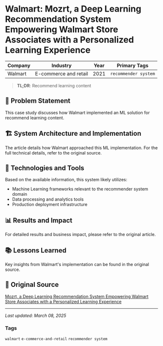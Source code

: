 # Walmart: Mozrt, a Deep Learning Recommendation System Empowering Walmart Store Associates with a Personalized Learning Experience

| Company | Industry | Year | Primary Tags | 
|---------|----------|------|--------------|
| Walmart | E-commerce and retail | 2021 | `recommender system` |

> **TL;DR**: Recommend learning content

## 📝 Problem Statement

This case study discusses how Walmart implemented an ML solution for recommend learning content.

## 🏗️ System Architecture and Implementation

The article details how Walmart approached this ML implementation. For the full technical details, refer to the original source.

## 🔧 Technologies and Tools

Based on the available information, this system likely utilizes:

- Machine Learning frameworks relevant to the recommender system domain
- Data processing and analytics tools
- Production deployment infrastructure

## 📊 Results and Impact

For detailed results and business impact, please refer to the original article.

## 📚 Lessons Learned

Key insights from Walmart's implementation can be found in the original source.

## 🔗 Original Source

[Mozrt, a Deep Learning Recommendation System Empowering Walmart Store Associates with a Personalized Learning Experience](https://medium.com/walmartglobaltech/mozrt-a-deep-learning-recommendation-system-empowering-walmart-store-associates-with-a-5d42c08d88da)

---

*Last updated: March 08, 2025*

### Tags

`walmart` `e-commerce-and-retail` `recommender system`

